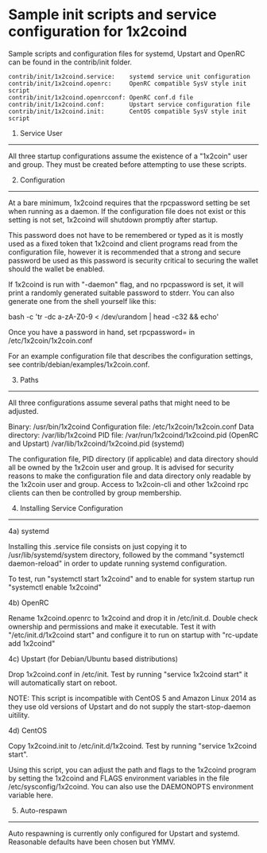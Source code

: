 Sample init scripts and service configuration for 1x2coind
==========================================================

Sample scripts and configuration files for systemd, Upstart and OpenRC
can be found in the contrib/init folder.

    contrib/init/1x2coind.service:    systemd service unit configuration
    contrib/init/1x2coind.openrc:     OpenRC compatible SysV style init script
    contrib/init/1x2coind.openrcconf: OpenRC conf.d file
    contrib/init/1x2coind.conf:       Upstart service configuration file
    contrib/init/1x2coind.init:       CentOS compatible SysV style init script

1. Service User
---------------------------------

All three startup configurations assume the existence of a "1x2coin" user
and group.  They must be created before attempting to use these scripts.

2. Configuration
---------------------------------

At a bare minimum, 1x2coind requires that the rpcpassword setting be set
when running as a daemon.  If the configuration file does not exist or this
setting is not set, 1x2coind will shutdown promptly after startup.

This password does not have to be remembered or typed as it is mostly used
as a fixed token that 1x2coind and client programs read from the configuration
file, however it is recommended that a strong and secure password be used
as this password is security critical to securing the wallet should the
wallet be enabled.

If 1x2coind is run with "-daemon" flag, and no rpcpassword is set, it will
print a randomly generated suitable password to stderr.  You can also
generate one from the shell yourself like this:

bash -c 'tr -dc a-zA-Z0-9 < /dev/urandom | head -c32 && echo'

Once you have a password in hand, set rpcpassword= in /etc/1x2coin/1x2coin.conf

For an example configuration file that describes the configuration settings,
see contrib/debian/examples/1x2coin.conf.

3. Paths
---------------------------------

All three configurations assume several paths that might need to be adjusted.

Binary:              /usr/bin/1x2coind
Configuration file:  /etc/1x2coin/1x2coin.conf
Data directory:      /var/lib/1x2coind
PID file:            /var/run/1x2coind/1x2coind.pid (OpenRC and Upstart)
                     /var/lib/1x2coind/1x2coind.pid (systemd)

The configuration file, PID directory (if applicable) and data directory
should all be owned by the 1x2coin user and group.  It is advised for security
reasons to make the configuration file and data directory only readable by the
1x2coin user and group.  Access to 1x2coin-cli and other 1x2coind rpc clients
can then be controlled by group membership.

4. Installing Service Configuration
-----------------------------------

4a) systemd

Installing this .service file consists on just copying it to
/usr/lib/systemd/system directory, followed by the command
"systemctl daemon-reload" in order to update running systemd configuration.

To test, run "systemctl start 1x2coind" and to enable for system startup run
"systemctl enable 1x2coind"

4b) OpenRC

Rename 1x2coind.openrc to 1x2coind and drop it in /etc/init.d.  Double
check ownership and permissions and make it executable.  Test it with
"/etc/init.d/1x2coind start" and configure it to run on startup with
"rc-update add 1x2coind"

4c) Upstart (for Debian/Ubuntu based distributions)

Drop 1x2coind.conf in /etc/init.  Test by running "service 1x2coind start"
it will automatically start on reboot.

NOTE: This script is incompatible with CentOS 5 and Amazon Linux 2014 as they
use old versions of Upstart and do not supply the start-stop-daemon uitility.

4d) CentOS

Copy 1x2coind.init to /etc/init.d/1x2coind. Test by running "service 1x2coind start".

Using this script, you can adjust the path and flags to the 1x2coind program by
setting the 1x2coind and FLAGS environment variables in the file
/etc/sysconfig/1x2coind. You can also use the DAEMONOPTS environment variable here.

5. Auto-respawn
-----------------------------------

Auto respawning is currently only configured for Upstart and systemd.
Reasonable defaults have been chosen but YMMV.
